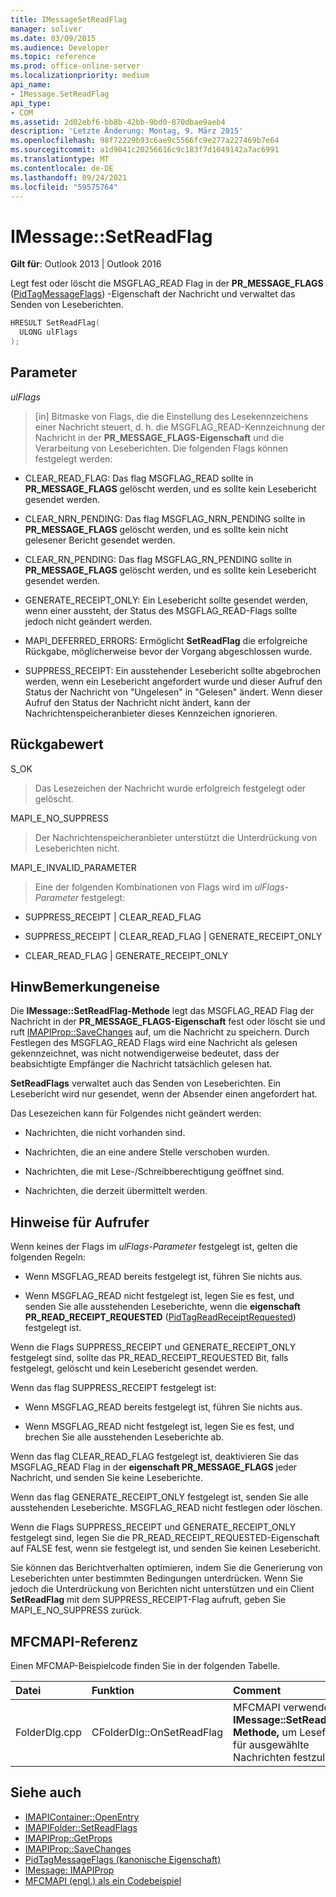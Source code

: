 ```yaml
---
title: IMessageSetReadFlag
manager: soliver
ms.date: 03/09/2015
ms.audience: Developer
ms.topic: reference
ms.prod: office-online-server
ms.localizationpriority: medium
api_name:
- IMessage.SetReadFlag
api_type:
- COM
ms.assetid: 2d02ebf6-bb8b-42bb-9bd0-870dbae9aeb4
description: 'Letzte Änderung: Montag, 9. März 2015'
ms.openlocfilehash: 98f72229b93c6ae9c5566fc9e277a227469b7e64
ms.sourcegitcommit: a1d9041c20256616c9c183f7d1049142a7ac6991
ms.translationtype: MT
ms.contentlocale: de-DE
ms.lasthandoff: 09/24/2021
ms.locfileid: "59575764"
---
```

# <a name="imessagesetreadflag"></a>IMessage::SetReadFlag

**Gilt für**: Outlook 2013 | Outlook 2016 
  
Legt fest oder löscht die MSGFLAG_READ Flag in der **PR_MESSAGE_FLAGS** ([PidTagMessageFlags](pidtagmessageflags-canonical-property.md)) -Eigenschaft der Nachricht und verwaltet das Senden von Leseberichten.
  
```cpp
HRESULT SetReadFlag(
  ULONG ulFlags
);
```

## <a name="parameters"></a>Parameter

_ulFlags_
  
> [in] Bitmaske von Flags, die die Einstellung des Lesekennzeichens einer Nachricht steuert, d. h. die MSGFLAG_READ-Kennzeichnung der Nachricht in der **PR_MESSAGE_FLAGS-Eigenschaft** und die Verarbeitung von Leseberichten. Die folgenden Flags können festgelegt werden: 
    
  - CLEAR_READ_FLAG: Das flag MSGFLAG_READ sollte in **PR_MESSAGE_FLAGS** gelöscht werden, und es sollte kein Lesebericht gesendet werden. 
      
  - CLEAR_NRN_PENDING: Das flag MSGFLAG_NRN_PENDING sollte in **PR_MESSAGE_FLAGS** gelöscht werden, und es sollte kein nicht gelesener Bericht gesendet werden. 
      
  - CLEAR_RN_PENDING: Das flag MSGFLAG_RN_PENDING sollte in **PR_MESSAGE_FLAGS** gelöscht werden, und es sollte kein Lesebericht gesendet werden. 
      
  - GENERATE_RECEIPT_ONLY: Ein Lesebericht sollte gesendet werden, wenn einer aussteht, der Status des MSGFLAG_READ-Flags sollte jedoch nicht geändert werden.
      
  - MAPI_DEFERRED_ERRORS: Ermöglicht **SetReadFlag** die erfolgreiche Rückgabe, möglicherweise bevor der Vorgang abgeschlossen wurde. 
      
  - SUPPRESS_RECEIPT: Ein ausstehender Lesebericht sollte abgebrochen werden, wenn ein Lesebericht angefordert wurde und dieser Aufruf den Status der Nachricht von "Ungelesen" in "Gelesen" ändert. Wenn dieser Aufruf den Status der Nachricht nicht ändert, kann der Nachrichtenspeicheranbieter dieses Kennzeichen ignorieren.
    
## <a name="return-value"></a>Rückgabewert

S_OK 
  
> Das Lesezeichen der Nachricht wurde erfolgreich festgelegt oder gelöscht.
    
MAPI_E_NO_SUPPRESS 
  
> Der Nachrichtenspeicheranbieter unterstützt die Unterdrückung von Leseberichten nicht.
    
MAPI_E_INVALID_PARAMETER 
  
> Eine der folgenden Kombinationen von Flags wird im  _ulFlags-Parameter_ festgelegt: 
    
   - SUPPRESS_RECEIPT | CLEAR_READ_FLAG 
    
   - SUPPRESS_RECEIPT | CLEAR_READ_FLAG | GENERATE_RECEIPT_ONLY
    
   - CLEAR_READ_FLAG | GENERATE_RECEIPT_ONLY
    
## <a name="remarks"></a>HinwBemerkungeneise

Die **IMessage::SetReadFlag-Methode** legt das MSGFLAG_READ Flag der Nachricht in der **PR_MESSAGE_FLAGS-Eigenschaft** fest oder löscht sie und ruft [IMAPIProp::SaveChanges](imapiprop-savechanges.md) auf, um die Nachricht zu speichern. Durch Festlegen des MSGFLAG_READ Flags wird eine Nachricht als gelesen gekennzeichnet, was nicht notwendigerweise bedeutet, dass der beabsichtigte Empfänger die Nachricht tatsächlich gelesen hat. 
  
**SetReadFlags** verwaltet auch das Senden von Leseberichten. Ein Lesebericht wird nur gesendet, wenn der Absender einen angefordert hat. 
  
Das Lesezeichen kann für Folgendes nicht geändert werden:
  
- Nachrichten, die nicht vorhanden sind.
    
- Nachrichten, die an eine andere Stelle verschoben wurden.
    
- Nachrichten, die mit Lese-/Schreibberechtigung geöffnet sind.
    
- Nachrichten, die derzeit übermittelt werden.
    
## <a name="notes-to-callers"></a>Hinweise für Aufrufer

Wenn keines der Flags im  _ulFlags-Parameter_ festgelegt ist, gelten die folgenden Regeln: 
  
- Wenn MSGFLAG_READ bereits festgelegt ist, führen Sie nichts aus.
    
- Wenn MSGFLAG_READ nicht festgelegt ist, legen Sie es fest, und senden Sie alle ausstehenden Leseberichte, wenn die **eigenschaft PR_READ_RECEIPT_REQUESTED** ([PidTagReadReceiptRequested](pidtagreadreceiptrequested-canonical-property.md)) festgelegt ist.
    
Wenn die Flags SUPPRESS_RECEIPT und GENERATE_RECEIPT_ONLY festgelegt sind, sollte das PR_READ_RECEIPT_REQUESTED Bit, falls festgelegt, gelöscht und kein Lesebericht gesendet werden.
  
Wenn das flag SUPPRESS_RECEIPT festgelegt ist:
  
- Wenn MSGFLAG_READ bereits festgelegt ist, führen Sie nichts aus. 
    
- Wenn MSGFLAG_READ nicht festgelegt ist, legen Sie es fest, und brechen Sie alle ausstehenden Leseberichte ab.
    
Wenn das flag CLEAR_READ_FLAG festgelegt ist, deaktivieren Sie das MSGFLAG_READ Flag in der **eigenschaft PR_MESSAGE_FLAGS** jeder Nachricht, und senden Sie keine Leseberichte. 
  
Wenn das flag GENERATE_RECEIPT_ONLY festgelegt ist, senden Sie alle ausstehenden Leseberichte. MSGFLAG_READ nicht festlegen oder löschen.
  
Wenn die Flags SUPPRESS_RECEIPT und GENERATE_RECEIPT_ONLY festgelegt sind, legen Sie die PR_READ_RECEIPT_REQUESTED-Eigenschaft auf FALSE fest, wenn sie festgelegt ist, und senden Sie keinen Lesebericht.
  
Sie können das Berichtverhalten optimieren, indem Sie die Generierung von Leseberichten unter bestimmten Bedingungen unterdrücken. Wenn Sie jedoch die Unterdrückung von Berichten nicht unterstützen und ein Client **SetReadFlag** mit dem SUPPRESS_RECEIPT-Flag aufruft, geben Sie MAPI_E_NO_SUPPRESS zurück. 
  
## <a name="mfcmapi-reference"></a>MFCMAPI-Referenz

Einen MFCMAP-Beispielcode finden Sie in der folgenden Tabelle.
  
|**Datei**|**Funktion**|**Comment**|
|:-----|:-----|:-----|
|FolderDlg.cpp  <br/> |CFolderDlg::OnSetReadFlag  <br/> |MFCMAPI verwendet die **IMessage::SetReadFlag-Methode,** um Leseflags für ausgewählte Nachrichten festzulegen.  <br/> |
   
## <a name="see-also"></a>Siehe auch

- [IMAPIContainer::OpenEntry](imapicontainer-openentry.md)  
- [IMAPIFolder::SetReadFlags](imapifolder-setreadflags.md)  
- [IMAPIProp::GetProps](imapiprop-getprops.md)  
- [IMAPIProp::SaveChanges](imapiprop-savechanges.md) 
- [PidTagMessageFlags (kanonische Eigenschaft)](pidtagmessageflags-canonical-property.md) 
- [IMessage: IMAPIProp](imessageimapiprop.md)
- [MFCMAPI (engl.) als ein Codebeispiel](mfcmapi-as-a-code-sample.md)

